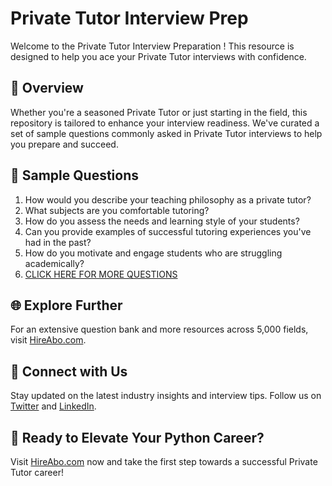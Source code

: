 # Private Tutor Interview Prep

Welcome to the Private Tutor Interview Preparation ! This resource is designed to help you ace your Private Tutor interviews with confidence.

## 🚀 Overview

Whether you're a seasoned Private Tutor or just starting in the field, this repository is tailored to enhance your interview readiness. We've curated a set of sample questions commonly asked in Private Tutor interviews to help you prepare and succeed.

## 📝 Sample Questions

1. How would you describe your teaching philosophy as a private tutor?
2. What subjects are you comfortable tutoring?
3. How do you assess the needs and learning style of your students?
4. Can you provide examples of successful tutoring experiences you've had in the past?
5. How do you motivate and engage students who are struggling academically?
6. [CLICK HERE FOR MORE QUESTIONS](https://hireabo.com/job/4_0_47/Private%20Tutor)

## 🌐 Explore Further

For an extensive question bank and more resources across 5,000 fields, visit [HireAbo.com](https://www.hireabo.com).

## 📱 Connect with Us

Stay updated on the latest industry insights and interview tips. Follow us on [Twitter](https://twitter.com/hireabo) and [LinkedIn](https://www.linkedin.com/in/hire-abo-3609972a8/).

## 🚀 Ready to Elevate Your Python Career?

Visit [HireAbo.com](https://www.hireabo.com) now and take the first step towards a successful Private Tutor career!